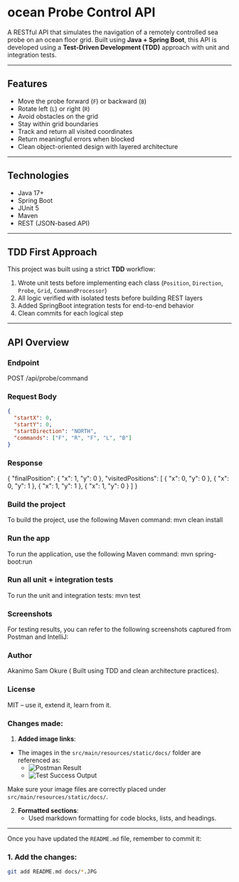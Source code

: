 # ocean Probe Control API

A RESTful API that simulates the navigation of a remotely controlled sea probe on an ocean floor grid. Built using **Java + Spring Boot**, this API is developed using a **Test-Driven Development (TDD)** approach with unit and integration tests.

---

##  Features

- Move the probe forward (`F`) or backward (`B`)
- Rotate left (`L`) or right (`R`)
- Avoid obstacles on the grid
- Stay within grid boundaries
- Track and return all visited coordinates
- Return meaningful errors when blocked
- Clean object-oriented design with layered architecture

---

##  Technologies

- Java 17+
- Spring Boot
- JUnit 5
- Maven
- REST (JSON-based API)

---

##  TDD First Approach

This project was built using a strict **TDD** workflow:

1.  Wrote unit tests before implementing each class (`Position`, `Direction`, `Probe`, `Grid`, `CommandProcessor`)
2.  All logic verified with isolated tests before building REST layers
3.  Added SpringBoot integration tests for end-to-end behavior
4.  Clean commits for each logical step

---

##  API Overview

### Endpoint
POST /api/probe/command

### Request Body

```json
{
  "startX": 0,
  "startY": 0,
  "startDirection": "NORTH",
  "commands": ["F", "R", "F", "L", "B"]
}
```

### Response
{
  "finalPosition": {
    "x": 1,
    "y": 0
  },
  "visitedPositions": [
    { "x": 0, "y": 0 },
    { "x": 0, "y": 1 },
    { "x": 1, "y": 1 },
    { "x": 1, "y": 0 }
  ]
}

### Build the project

To build the project, use the following Maven command:
mvn clean install

### Run the app
To run the application, use the following Maven command:
mvn spring-boot:run

### Run all unit + integration tests
To run the unit and integration tests:
mvn test

### Screenshots
For testing results, you can refer to the following screenshots captured from Postman and IntelliJ:

### Author
Akanimo Sam Okure ( Built  using TDD and clean architecture practices).

### License
MIT – use it, extend it, learn from it.

### Changes made:
1. **Added image links**:
  - The images in the `src/main/resources/static/docs/` folder are referenced as:
    - ![Postman Result](static/docs/postmanScreenshotoceanprobecontrol.JPG)
    - ![Test Success Output](static/docs/ideaTestScreenShot.JPG)

Make sure your image files are correctly placed under `src/main/resources/static/docs/`.

   
2. **Formatted sections**:
   - Used markdown formatting for code blocks, lists, and headings.

---

Once you have updated the `README.md` file, remember to commit it:

### 1. **Add the changes**:
```bash
git add README.md docs/*.JPG
```
